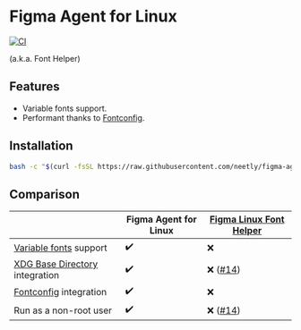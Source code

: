 # Figma Agent for Linux

[![CI](https://github.com/neetly/figma-agent-linux/actions/workflows/ci.yml/badge.svg)](https://github.com/neetly/figma-agent-linux/actions/workflows/ci.yml)

(a.k.a. Font Helper)

## Features

- Variable fonts support.
- Performant thanks to [Fontconfig][].

## Installation

```sh
bash -c "$(curl -fsSL https://raw.githubusercontent.com/neetly/figma-agent-linux/main/scripts/install.sh)"
```

## Comparison

|                                    | Figma Agent for Linux | [Figma Linux Font Helper][] |
| ---------------------------------- | --------------------- | --------------------------- |
| [Variable fonts][] support         | ✔️                    | ❌                          |
| [XDG Base Directory][] integration | ✔️                    | ❌ ([#14][])                |
| [Fontconfig][] integration         | ✔️                    | ❌                          |
| Run as a non-root user             | ✔️                    | ❌ ([#14][])                |

[figma linux font helper]: https://github.com/Figma-Linux/figma-linux-font-helper
[variable fonts]: https://www.figma.com/typography/variable-fonts/
[xdg base directory]: https://specifications.freedesktop.org/basedir-spec/basedir-spec-latest.html
[fontconfig]: https://www.freedesktop.org/wiki/Software/fontconfig/
[#14]: https://github.com/Figma-Linux/figma-linux-font-helper/issues/14
